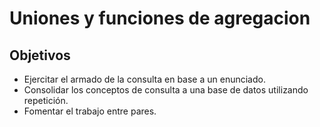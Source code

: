 # Uniones y funciones de agregacion

## Objetivos
- Ejercitar el armado de la consulta en base a un enunciado.
- Consolidar los conceptos de consulta a una base de datos utilizando repetición.
- Fomentar el trabajo entre pares.